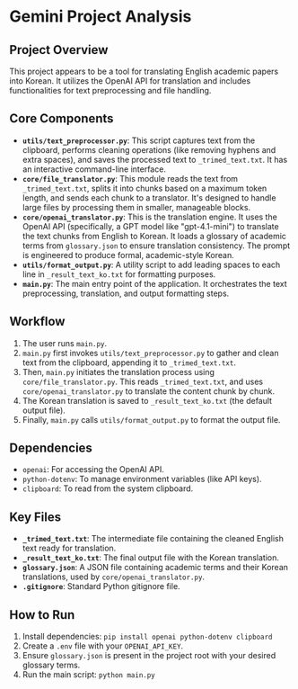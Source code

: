# Gemini Project Analysis

## Project Overview

This project appears to be a tool for translating English academic papers into Korean. It utilizes the OpenAI API for translation and includes functionalities for text preprocessing and file handling.

## Core Components

- **`utils/text_preprocessor.py`**: This script captures text from the clipboard, performs cleaning operations (like removing hyphens and extra spaces), and saves the processed text to `_trimed_text.txt`. It has an interactive command-line interface.
- **`core/file_translator.py`**: This module reads the text from `_trimed_text.txt`, splits it into chunks based on a maximum token length, and sends each chunk to a translator. It's designed to handle large files by processing them in smaller, manageable blocks.
- **`core/openai_translator.py`**: This is the translation engine. It uses the OpenAI API (specifically, a GPT model like "gpt-4.1-mini") to translate the text chunks from English to Korean. It loads a glossary of academic terms from `glossary.json` to ensure translation consistency. The prompt is engineered to produce formal, academic-style Korean.
- **`utils/format_output.py`**: A utility script to add leading spaces to each line in `_result_text_ko.txt` for formatting purposes.
- **`main.py`**: The main entry point of the application. It orchestrates the text preprocessing, translation, and output formatting steps.

## Workflow

1. The user runs `main.py`.
2. `main.py` first invokes `utils/text_preprocessor.py` to gather and clean text from the clipboard, appending it to `_trimed_text.txt`.
3. Then, `main.py` initiates the translation process using `core/file_translator.py`. This reads `_trimed_text.txt`, and uses `core/openai_translator.py` to translate the content chunk by chunk.
4. The Korean translation is saved to `_result_text_ko.txt` (the default output file).
5. Finally, `main.py` calls `utils/format_output.py` to format the output file.

## Dependencies

- `openai`: For accessing the OpenAI API.
- `python-dotenv`: To manage environment variables (like API keys).
- `clipboard`: To read from the system clipboard.

## Key Files

- **`_trimed_text.txt`**: The intermediate file containing the cleaned English text ready for translation.
- **`_result_text_ko.txt`**: The final output file with the Korean translation.
- **`glossary.json`**: A JSON file containing academic terms and their Korean translations, used by `core/openai_translator.py`.
- **`.gitignore`**: Standard Python gitignore file.

## How to Run

1. Install dependencies: `pip install openai python-dotenv clipboard`
2. Create a `.env` file with your `OPENAI_API_KEY`.
3. Ensure `glossary.json` is present in the project root with your desired glossary terms.
4. Run the main script: `python main.py`
